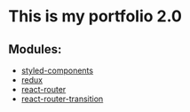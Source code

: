 # This is my portfolio 2.0

## Modules:
 - [styled-components](https://github.com/styled-components/styled-components)
 - [redux](https://github.com/reactjs/redux)
 - [react-router](https://github.com/ReactTraining/react-router)
 - [react-router-transition](https://github.com/maisano/react-router-transition)
